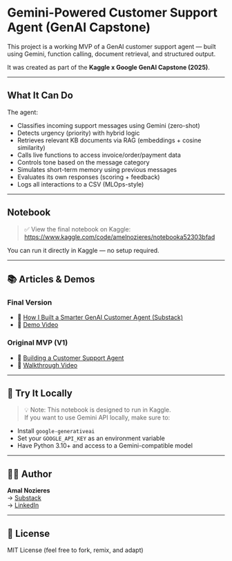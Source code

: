 #  Gemini-Powered Customer Support Agent (GenAI Capstone)

This project is a working MVP of a GenAI customer support agent — built using Gemini, function calling, document retrieval, and structured output.

It was created as part of the **Kaggle x Google GenAI Capstone (2025)**.

---

##  What It Can Do

The agent:
- Classifies incoming support messages using Gemini (zero-shot)
- Detects urgency (priority) with hybrid logic
- Retrieves relevant KB documents via RAG (embeddings + cosine similarity)
- Calls live functions to access invoice/order/payment data
- Controls tone based on the message category
- Simulates short-term memory using previous messages
- Evaluates its own responses (scoring + feedback)
- Logs all interactions to a CSV (MLOps-style)

---

##  Notebook

> ✅ View the final notebook on Kaggle:  
> https://www.kaggle.com/code/amelnozieres/notebooka52303bfad

You can run it directly in Kaggle — no setup required.

---

## 📚 Articles & Demos

### Final Version
- 📖 [How I Built a Smarter GenAI Customer Agent (Substack)](https://decryptai.substack.com/p/how-i-built-a-smarter-genai-customer)
- 🎥 [Demo Video](https://youtu.be/LHebeTt_JtA)

### Original MVP (V1)
- 📖 [Building a Customer Support Agent](https://decryptai.substack.com/p/building-a-customer-support-agent)
- 🎥 [Walkthrough Video](https://youtu.be/O9rHu1t8fTM)

---

## 🚀 Try It Locally

> 💡 Note: This notebook is designed to run in Kaggle.  
> If you want to use Gemini API locally, make sure to:
- Install `google-generativeai`
- Set your `GOOGLE_API_KEY` as an environment variable
- Have Python 3.10+ and access to a Gemini-compatible model

---

## 👩‍💻 Author

**Amal Nozieres**  
→ [Substack](https://decryptai.substack.com)  
→ [LinkedIn](https://www.linkedin.com/in/amalnozieres)

---

## 🪪 License

MIT License (feel free to fork, remix, and adapt)
